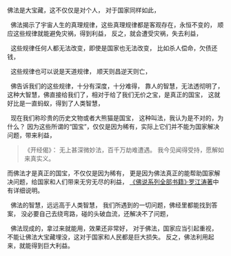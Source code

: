 佛法是大宝藏，这不仅仅是对个人，
对于国家同样如此，
&nbsp;
佛法揭示了宇宙人生的真理规律，这些真理规律都是客观存在，永恒不变的，
顺应这些规律就能避免灾祸，得到利益，
反之，就会遭受灾祸，失去利益，
&nbsp;
这些规律任何人都无法改变，即使是国家也无法改变，
比如杀人偿命，欠债还钱，
&nbsp;
这些规律也可以说是天道规律，
顺天则昌逆天则亡，
&nbsp;
佛告诉我们的这些规律，十分有深度，十分难得，
靠人的智慧，无法透彻明了，
这种大智慧，佛直接给我们了，相对于给了我们无价之宝，是真正的国宝，
这就好比是一直蚂蚁，得到了人类智慧，
&nbsp;
现在我们称珍贵的历史文物或者大熊猫是国宝，
这种叫法，我认为是不对的，为什么？
因为这些所谓的“国宝”，仅仅是因为稀有，实际上它们并不能为国家解决问题，带来利益，

> 《开经偈》：
> 无上甚深微妙法，百千万劫难遭遇。
> 我今见闻得受持，愿解如来真实义。

而佛法才是真正的国宝，不仅仅是因为稀有，
更是因为佛法真正的能帮助国家解决问题，给国家和人们带来无穷无尽的利益，
[《佛说系列全部书籍》·罗江涛著](https://www.kancloud.cn/@luojiangtao)中有详细说明。
&nbsp;
佛法的智慧，远远高于人类智慧，
我们所遇到的一切问题，佛经里都能找到答案，
没必要自己去绕弯路，碰的头破血流，还解决不了问题，
&nbsp;
佛法现成的，拿过来就能用，效果还非常好，
对于佛法，国家应当引起重视，
不能让佛法大宝藏埋没，这对于国家和人民都是巨大损失。
反之，佛法利用起来，就能得到巨大利益。




